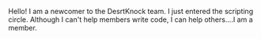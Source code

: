 Hello! I am a newcomer to the DesrtKnock team. I just entered the scripting circle. Although I can't help members write code, I can help others....I am a member.

